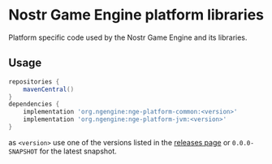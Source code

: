 # Nostr Game Engine platform libraries

Platform specific code used by the Nostr Game Engine and its libraries.


## Usage

```gradle
repositories {
    mavenCentral()
}
dependencies {
    implementation 'org.ngengine:nge-platform-common:<version>'
    implementation 'org.ngengine:nge-platform-jvm:<version>'
}
```

as `<version>` use one of the versions listed in the [releases page](/releases) or `0.0.0-SNAPSHOT` for the latest snapshot.